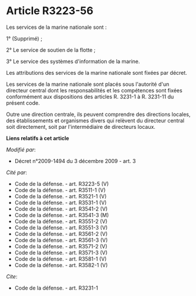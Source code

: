 # Article R3223-56

Les services de la marine nationale sont : 

1° (Supprimé) ; 

2° Le service de soutien de la flotte ; 

3° Le service des systèmes d'information de la marine. 

Les attributions des services de la marine nationale sont fixées par décret. 

Les services de la marine nationale sont placés sous l'autorité d'un directeur central dont les responsabilités et les
compétences sont fixées conformément aux dispositions des articles R. 3231-1 à R. 3231-11 du présent code. 

Outre une direction centrale, ils peuvent comprendre des directions locales, des établissements et organismes divers qui
relèvent du directeur central soit directement, soit par l'intermédiaire de directeurs locaux.

**Liens relatifs à cet article**

_Modifié par_:

  - Décret n°2009-1494 du 3 décembre 2009 - art. 3

_Cité par_:

  - Code de la défense. - art. R3223-5 (V)
  - Code de la défense. - art. R3511-1 (V)
  - Code de la défense. - art. R3521-1 (V)
  - Code de la défense. - art. R3531-1 (V)
  - Code de la défense. - art. R3541-2 (V)
  - Code de la défense. - art. R3541-3 (M)
  - Code de la défense. - art. R3551-2 (V)
  - Code de la défense. - art. R3551-3 (V)
  - Code de la défense. - art. R3561-2 (V)
  - Code de la défense. - art. R3561-3 (V)
  - Code de la défense. - art. R3571-2 (V)
  - Code de la défense. - art. R3571-3 (V)
  - Code de la défense. - art. R3581-1 (V)
  - Code de la défense. - art. R3582-1 (V)

_Cite_:

  - Code de la défense. - art. R3231-1
